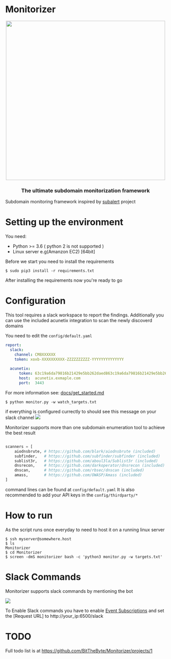 # Monitorizer

<p align="center">
    <a href="https://twitter.com/BitTheByte">
      <img src="https://i.ibb.co/9pYWyKR/68747470733a2f2f692e6962622e636f2f775367634b66782f417274626f6172642d312e706e67.png" width="500">
    </a>
    <h3 align="center">The ultimate subdomain monitorization framework</h3>
</p>

Subdomain monitoring framework inspired by [subalert](https://github.com/yassineaboukir/sublert) project

# Setting up the environment
You need:
- Python  >= 3.6 ( python 2 is not supported )
- Linux server e.g(Amanzon EC2) [64bit]

Before we start you need to install the requirements
```
$ sudo pip3 install -r requirements.txt
```
After installing the requirements now you're ready to go

# Configuration

This tool requires a slack workspace to report the findings. Additionally you can use the included acunetix integration to scan the newly discoverd domains

You need to edit the `config/default.yaml` 
```yaml
report:
  slack: 
    channel: CM8XXXXXX
    token: xoxb-XXXXXXXXXX-ZZZZZZZZZZ-YYYYYYYYYYYYYY
  
  acunetix:
      token: 63c19a6da79816b21429e5bb262daed863c19a6da79816b21429e5bb262daed8
      host:  acunetix.exmaple.com
      port:  3443
```
For more information see: [docs/get_started.md](/docs/get_started.md)



```
$ python monitor.py -w watch_targets.txt
```
if everything is configured currectly to should see this message on your slack channel
![](https://i.ibb.co/ZMjvTsM/image.png)   

Monitorizer supports more than one subdomain enumeration tool to achieve the best result
```python

scanners = [
	aiodnsbrute, # https://github.com/blark/aiodnsbrute (included)
	subfinder,   # https://github.com/subfinder/subfinder (included)
	sublist3r,   # https://github.com/aboul3la/Sublist3r (included)
	dnsrecon,    # https://github.com/darkoperator/dnsrecon (included)
	dnscan,      # https://github.com/rbsec/dnscan (included)
	amass,       # https://github.com/OWASP/Amass (included)
]

```
command lines can be found at `config/default.yaml`
It is also recommended to add your API keys in the `config/thirdparty/*`

# How to run

As the script runs once everyday to need to host it on a running linux server
```
$ ssh myserver@somewhere.host
$ ls
Monitorizer
$ cd Monitorizer
$ screen -dmS monitorizer bash -c 'python3 monitor.py -w targets.txt'
```

# Slack Commands
Monitorizer supports slack commands by mentioning the bot   
  
![](https://i.ibb.co/NFL2N7r/image.png)  
  
To Enable Slack commands you have to enable [Event Subscriptions](https://api.slack.com/events-api) and set the [Request URL] to http://your_ip:6500/slack


# TODO
Full todo list is at https://github.com/BitTheByte/Monitorizer/projects/1
